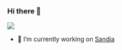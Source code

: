### Hi there 👋

<img align="midle" src="https://img.itch.zone/aW1nLzUzNjM5ODIucG5n/original/CRtxCr.png"/>

- 🔭 I’m currently working on [Sandia](https://jack9988dev.itch.io/sandia)


